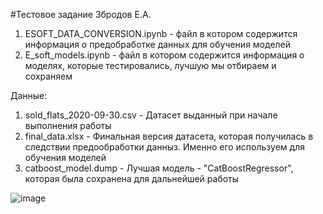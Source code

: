 #Тестовое задание Збродов Е.А.

1) ESOFT_DATA_СONVERSION.ipynb - файл в котором содержится информация о предобработке данных для обучения моделей 
2) E_soft_models.ipynb - файл в котором содержится информация о моделях, которые тестировались, лучшую мы отбираем и сохраняем


Данные:
1) sold_flats_2020-09-30.csv - Датасет выданный при начале выполнения работы 
2) final_data.xlsx - Финальная версия датасета, которая получилась в следствии предообработки данныз. Именно его используем для обучения моделей
3) catboost_model.dump - Лучшая модель - "CatBoostRegressor", которая была сохранена для дальнейшей работы





![image](https://user-images.githubusercontent.com/89632164/224644392-49cc1dea-6b21-4625-93fc-85b37d58b333.png)
